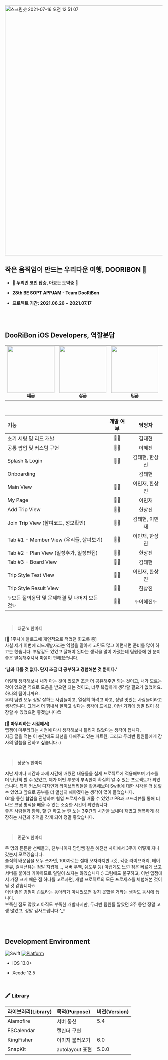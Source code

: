 <img width="800px" alt="스크린샷 2021-07-16 오전 12 51 07" src="https://user-images.githubusercontent.com/69389288/125818111-54d73816-fb89-43a8-8648-0e44fc837aa5.png">

## 작은 움직임이 만드는 우리다운 여행, DOORIBON 👀

* <b> 🚀  두리번 코인 탑승, 아요는 도약중 👀</b>

* <b> 28th BE SOPT APPJAM - Team **DooRiBon** </b> 
  
* <b> 프로젝트 기간: 2021.06.26 ~ 2021.07.17 </b>


<br />
<br />

##  **DooRiBon** iOS Developers, 역할분담

<!-- ALL-CONTRIBUTORS-LIST:START - Do not remove or modify this section -->
<!-- prettier-ignore-start -->
<!-- markdownlint-disable -->
<table>
  <tr>
    <td align="center"><a href="https://github.com/Taehyeon-Kim"><img src="https://user-images.githubusercontent.com/69389288/125820181-f590a16f-3bf8-46f7-85e3-1f0ebb5203a8.png" width="150px;" alt=""/><br /><sub><b>태군</b></sub></a><br /><a href="https://github.com/Taehyeon-Kim" title="Code"></a></td>
     <td align="center"><a href="https://github.com/Hansangjin98"><img src="https://user-images.githubusercontent.com/69389288/125821283-d210a5c9-aeb7-465b-ba42-8f6fc8203a19.png" width="150px;" alt=""/><br /><sub><b>상군</b></sub></a><br /><a href="https://github.com/Hansangjin98" title="Code"></a></td>
     <td align="center"><a href="https://github.com/mini-min"><img src="https://user-images.githubusercontent.com/69389288/125821369-badc9259-05df-44b4-813b-1b4c7ef9951e.png" width="150px;" alt=""/><br /><sub><b>민군</b></sub></a><br /><a href="https://github.com/mini-min" title="Code"></a></td>
     <td align="center"><a href="https://github.com/hyejinL/DooRi-iOS"><img src="https://user-images.githubusercontent.com/69389288/125821525-2cd22d0a-dc87-48de-b0df-8930db63d3e5.png" width="150px;" alt=""/><br /><sub><b>혜진쌤</b></sub></a><br /><a href="https://github.com/hyejinL/DooRi-iOS" title="Code"></a></td>
    
  </tr>
</table>

<br>

| 기능 | 개발 여부 | 담당자 |
|:----------|:----------:|:----:|
| 초기 세팅 및 리드 개발 | 👍🏻 | 김태현 |
| 공통 팝업 및 커스텀 구현 | 👍🏻 | 이혜진 |
| Splash & Login | 👍🏻 | 김태현, 한상진 |
| Onboarding | | 김태현 |
| Main View | 👍🏻 | 이민재, 한상진 |
| My Page | 👍🏻 | 이민재 |
| Add Trip View | 👍🏻 | 한상진 |
| Join Trip View (참여코드, 정보확인) | 👍🏻 | 김태현, 이민재 |
| Tab #1 - Member View (우리들, 살펴보기) | 👍🏻 | 이민재, 한상진 |
| Tab #2 - Plan View (일정추가, 일정편집) | 👍🏻 | 한상진 |
| Tab #3 - Board View | 👍🏻 | 김태현 |
| Trip Style Test View | 👍🏻 | 이민재, 한상진 |
| Trip Style Result View | 👍🏻 | 한상진 |
| ✨모든 질의응답 및 문제해결 및 나머지 모든 것✨ | 👍🏻 | ✨이혜진✨ |

<br>

> **태군's 한마디**
> 
[💬 1주차에 블로그에 개인적으로 적었던 회고록 중] <br>
사실 제가 이번에 리드개발자라는 역할을 맡아서 고민도 많고 이런저런 준비를 많이 하고는 했습니다.
부담감도 있었고 잘해야 된다는 생각을 많이 가졌는데 팀원중에 한 분이 좋은 말씀해주셔서 마음이 편해졌습니다.  
<br>
**‘남과 다를 것 없다. 단지 조금 더 공부하고 경험해본 것 뿐이다.’**  
<br>
이렇게 생각해보니 내가 아는 것이 있으면 조금 더 공유해주면 되는 것이고,
내가 모르는 것이 있으면 역으로 도움을 받으면 되는 것이고, 너무 복잡하게 생각할 필요가 없었어요.  
하나의 팀이니까요.   
우리 팀원 모두 정말 잘하는 사람들이고, 열심히 하려고 하고, 정말 멋있는 사람들이라고 생각합니다.
그래서 더 힘내서 잘하고 싶다는 생각이 드네요. 이번 기회에 정말 많이 성장할 수 있었으면 좋겠습니다😊   
<br>
**[📮 마무리하는 시점에서]** <br>
앱잼이 마무리되는 시점에 다시 생각해보니 틀리지 않았다는 생각이 듭니다.  
지금 글을 적는 이 순간에도 최선을 다해주고 있는 파트원, 그리고 두리번 팀원들에게 감사의 말씀을 전하고 싶습니다 :)

<br />

> **상군's 한마디**

지난 세미나 시간과 과제 시간에 배웠던 내용들을 실제 프로젝트에 적용해보며 기초를 더 탄탄히 할 수 있었고, 제가 어떤 부분이 부족한지 확실히 알 수 있는 프로젝트가 되었습니다. 특히 커스텀 디자인과 라이브러리들을 활용해보며 Swift에 대한 시각을 더 넓힐 수 있었고 앞으로 공부를 더 열심히 해야겠다는 생각이 많이 들었습니다.<br>Git을 통한 협업을 진행하며 협업 프로세스를 배울 수 있었고 PR과 코드리뷰를 통해 더 나은 코딩 방식을 배울 수 있는 소중한 시간이 되었습니다.<br>좋은 사람들과 함께, 할 땐 하고 놀 땐 노는 3주간의 시간을 보내며 재밌고 행복하게 성장하는 시간과 추억을 갖게 되어 정말 좋았습니다.

<br />

> **민군's 한마디**

두 명의 든든한 선배들과, 친누나이자 담임쌤 같은 혜진쌤 사이에서 3주가 어떻게 지나갔는지 모르겠습니다.  
솔직히 배운점을 모두 쓰자면, 100자로는 절대 모자라지만..(깃, 각종 라이브러리, 테이블뷰, 컬렉션뷰는 정말 지겹게..., 서버 우엑, 쉐도우 등) 아쉽게도 느낀 점은 빠르게 쓰고 서버를 붙이러 가야하므로 일일이 쓰지는 않겠습니다 :) 
그럼에도 불구하고, 이번 앱잼에서 가장 크게 배운 점 하나를 고르자면, 개발 프로젝트의 모든 프로세스를 체험해본 것이 될 것 같습니다🔥   
이런 좋은 경험이 솝트라는 동아리가 아니었으면 갖지 못했을 거라는 생각도 동시에 듭니다.  
부족한 점도 많았고 아직도 부족한 개발자지만, 두리번 팀원들 짧았던 3주 동안 정말 고생 많았고, 정말 감사드립니다 ^_^  


<br />
<br />

## Development Environment


![Swift](https://img.shields.io/badge/Swift-5.0-orange.svg) [![Platform](https://img.shields.io/cocoapods/p/LFAlertController.svg?style=flat)](http://creativecommons.org/licenses/by/4.0/)   

- iOS 13.0+

- Xcode 12.5

<br />

### 🖍 Library
| 라이브러리(Library) | 목적(Purpose) | 버전(Version) |
|:---|:----------|----|
| Alamofire | 서버 통신 | 5.4 |
| FSCalendar | 캘린더 구현 | |
| KingFisher | 이미지 불러오기 | 6.0 |
| SnapKit | autolayout 표현 | 5.0.0 |

<br><br>
